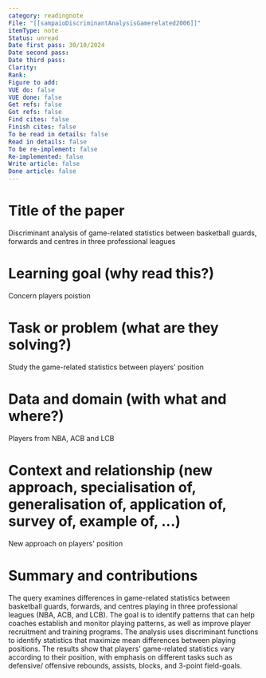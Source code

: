 ```yaml
---
category: readingnote
File: "[[sampaioDiscriminantAnalysisGamerelated2006]]"
itemType: note
Status: unread
Date first pass: 30/10/2024
Date second pass: 
Date third pass: 
Clarity: 
Rank: 
Figure to add: 
VUE do: false
VUE done: false
Get refs: false
Got refs: false
Find cites: false
Finish cites: false
To be read in details: false
Read in details: false
To be re-implement: false
Re-implemented: false
Write article: false
Done article: false
---
```

# Title of the paper
Discriminant analysis of game-related statistics between basketball guards, forwards and centres in three professional leagues

# Learning goal (why read this?)
Concern players poistion

# Task or problem (what are they solving?)
Study the game-related statistics between players' position

# Data and domain (with what and where?)
Players from NBA, ACB and LCB

# Context and relationship (new approach, specialisation of, generalisation of, application of, survey of, example of, ...)
New approach on players' position

# Summary and contributions

The query examines differences in game-related statistics between basketball guards, forwards, and centres playing in three professional leagues (NBA, ACB, and LCB). The goal is to identify patterns that can help coaches establish and monitor playing patterns, as well as improve player recruitment and training programs. The analysis uses discriminant functions to identify statistics that maximize mean differences between playing positions. The results show that players' game-related statistics vary according to their position, with emphasis on different tasks such as defensive/ offensive rebounds, assists, blocks, and 3-point field-goals.
